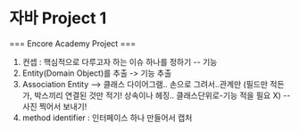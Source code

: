 # 자바 Project 1
=== Encore Academy Project ===
1. 컨셉 : 핵심적으로 다루고자 하는 이슈 하나를 정하기 -- 기능
2. Entity(Domain Object)를 추출 -> 기능 추출
3. Association Entity --> 클래스 다이어그램.. 손으로 그려서..관계만 (필드만 적든가, 박스끼리 연결된 것만 적기! 상속이나 헤징.. 클래스단위로-기능 적을 필요 X)
-- 사진 찍어서 보내기!
4. method identifier : 인터페이스 하나 만들어서 캡처
